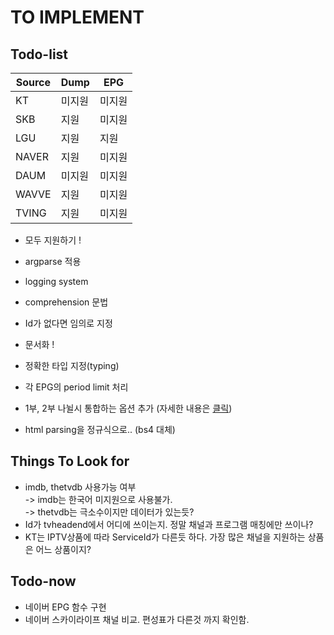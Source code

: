 # TO IMPLEMENT

## Todo-list

| Source | Dump   | EPG    |
| ------ | ------ | ------ |
| KT     | 미지원 | 미지원 |
| SKB    | 지원   | 미지원 |
| LGU    | 지원   | 지원   |
| NAVER  | 지원   | 미지원 |
| DAUM   | 미지원 | 미지원 |
| WAVVE  | 지원   | 미지원 |
| TVING  | 지원   | 미지원 |

- 모두 지원하기 !

- argparse 적용

- logging system

- comprehension 문법

- Id가 없다면 임의로 지정

- 문서화 !

- 정확한 타입 지정(typing)

- 각 EPG의 period limit 처리

- 1부, 2부 나뉠시 통합하는 옵션 추가 (자세한 내용은 [클릭](https://www.clien.net/service/board/cm_nas/12566572))

- html parsing을 정규식으로.. (bs4 대체)

## Things To Look for

- imdb, thetvdb 사용가능 여부  
   -> imdb는 한국어 미지원으로 사용불가.  
   -> thetvdb는 극소수이지만 데이터가 있는듯?
  </br>
- Id가 tvheadend에서 어디에 쓰이는지. 정말 채널과 프로그램 매칭에만 쓰이나?
- KT는 IPTV상품에 따라 ServiceId가 다른듯 하다. 가장 많은 채널을 지원하는 상품은 어느 상품이지?

## Todo-now

- 네이버 EPG 함수 구현
- 네이버 스카이라이프 채널 비교. 편성표가 다른것 까지 확인함.
